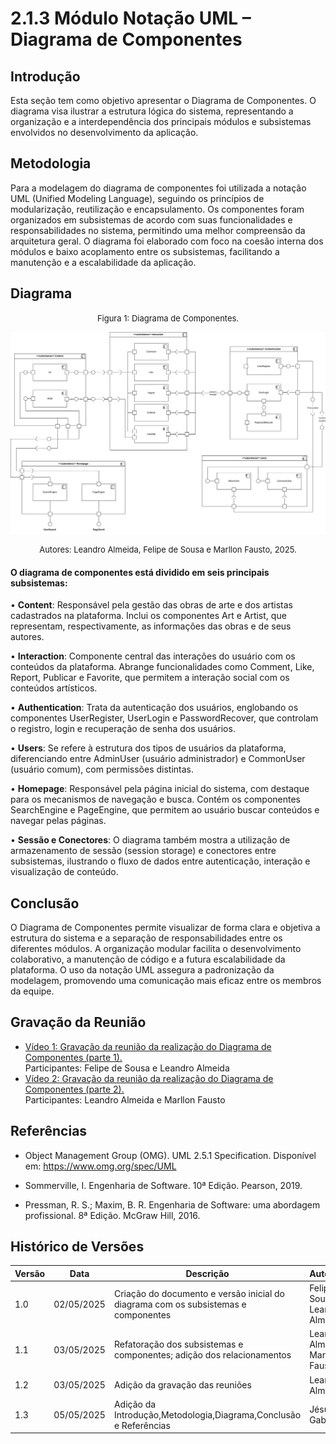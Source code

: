 # 2.1.3 Módulo Notação UML – Diagrama de Componentes

## Introdução
Esta seção tem como objetivo apresentar o Diagrama de Componentes. O diagrama visa ilustrar a estrutura lógica do sistema, representando a organização e a interdependência dos principais módulos e subsistemas envolvidos no desenvolvimento da aplicação.
## Metodologia
Para a modelagem do diagrama de componentes foi utilizada a notação UML (Unified Modeling Language), seguindo os princípios de modularização, reutilização e encapsulamento. Os componentes foram organizados em subsistemas de acordo com suas funcionalidades e responsabilidades no sistema, permitindo uma melhor compreensão da arquitetura geral. O diagrama foi elaborado com foco na coesão interna dos módulos e baixo acoplamento entre os subsistemas, facilitando a manutenção e a escalabilidade da aplicação.
## Diagrama

<font size="2"><p style="text-align: center">Figura 1: Diagrama de Componentes.</p></font>
![DiagramaV2](assets/images/DiagramaComponentesv2.jpg)
<font size="2"><p style="text-align: center">Autores: Leandro Almeida, Felipe de Sousa e Marllon Fausto, 2025.</p></font>

#### O diagrama de componentes está dividido em seis principais subsistemas:

• **Content**: Responsável pela gestão das obras de arte e dos artistas cadastrados na plataforma. Inclui os componentes Art e Artist, que representam, respectivamente, as informações das obras e de seus autores.

• **Interaction**: Componente central das interações do usuário com os conteúdos da plataforma. Abrange funcionalidades como Comment, Like, Report, Publicar e Favorite, que permitem a interação social com os conteúdos artísticos.

• **Authentication**: Trata da autenticação dos usuários, englobando os componentes UserRegister, UserLogin e PasswordRecover, que controlam o registro, login e recuperação de senha dos usuários.

• **Users**: Se refere à estrutura dos tipos de usuários da plataforma, diferenciando entre AdminUser (usuário administrador) e CommonUser (usuário comum), com permissões distintas.

• **Homepage**: Responsável pela página inicial do sistema, com destaque para os mecanismos de navegação e busca. Contém os componentes SearchEngine e PageEngine, que permitem ao usuário buscar conteúdos e navegar pelas páginas.

• **Sessão e Conectores**: O diagrama também mostra a utilização de armazenamento de sessão (session storage) e conectores entre subsistemas, ilustrando o fluxo de dados entre autenticação, interação e visualização de conteúdo.

## Conclusão
O Diagrama de Componentes permite visualizar de forma clara e objetiva a estrutura do sistema e a separação de responsabilidades entre os diferentes módulos. A organização modular facilita o desenvolvimento colaborativo, a manutenção de código e a futura escalabilidade da plataforma. O uso da notação UML assegura a padronização da modelagem, promovendo uma comunicação mais eficaz entre os membros da equipe.
## Gravação da Reunião

- [Vídeo 1: Gravação da reunião da realização do Diagrama de Componentes (parte 1).](https://drive.google.com/file/d/1nrjE8y-wmhvA9KtpHx0_d3rK6yz3P3x8/view?usp=sharing)</br>
  Participantes: Felipe de Sousa e Leandro Almeida
- [Vídeo 2: Gravação da reunião da realização do Diagrama de Componentes (parte 2).](https://drive.google.com/file/d/1GDof-AXUX33EcIujGPzXRo3-WjnhfFVU/view?usp=sharing)</br>
  Participantes: Leandro Almeida e Marllon Fausto

## Referências
- Object Management Group (OMG). UML 2.5.1 Specification. Disponível em: https://www.omg.org/spec/UML

- Sommerville, I. Engenharia de Software. 10ª Edição. Pearson, 2019.

- Pressman, R. S.; Maxim, B. R. Engenharia de Software: uma abordagem profissional. 8ª Edição. McGraw Hill, 2016.
## Histórico de Versões

| Versão | Data       | Descrição                                                                          | Autor(es)                         | Revisor(es)       |
| ------ | ---------- | ---------------------------------------------------------------------------------- | --------------------------------- | ----------------- |
| 1.0    | 02/05/2025 | Criação do documento e versão inicial do diagrama com os subsistemas e componentes | Felipe de Sousa e Leandro Almeida | ### Preencher ### |
| 1.1    | 03/05/2025 | Refatoração dos subsistemas e componentes; adição dos relacionamentos              | Leandro Almeida e Marllon Fausto  | Felipe de Sousa   |
| 1.2    | 03/05/2025 | Adição da gravação das reuniões                                                    | Leandro Almeida                   | Felipe de Sousa   |
| 1.3    | 05/05/2025 | Adição da Introdução,Metodologia,Diagrama,Conclusão e Referências                  | Jésus Gabriel                  |  Leandro Almeida  |

